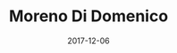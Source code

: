 ---
layout: site
title: "Moreno Di Domenico"
date: 2017-12-06
categories: [community]
version: 1.6.5
major: 1
minor: 6
patch: 5
slug: moreno-di-domenico
link: https://morenodd.com/
permalink: /sites/:slug
---
